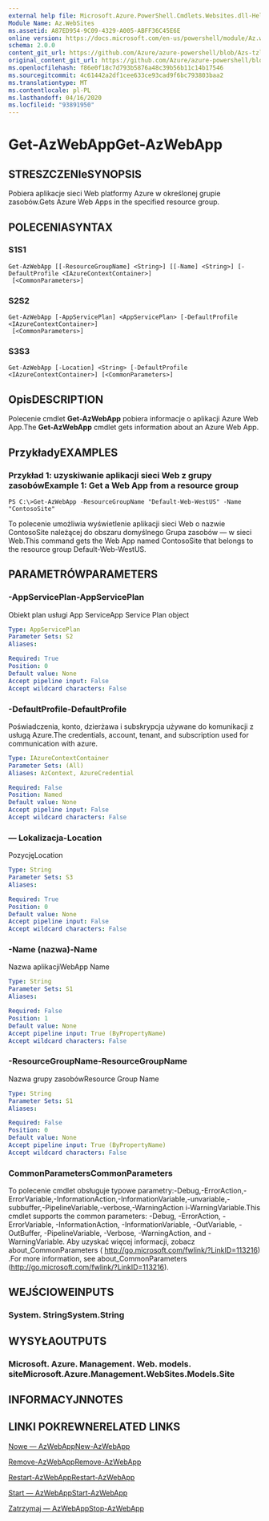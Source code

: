 ```yaml
---
external help file: Microsoft.Azure.PowerShell.Cmdlets.Websites.dll-Help.xml
Module Name: Az.WebSites
ms.assetid: A87ED954-9C09-4329-A005-ABFF36C45E6E
online version: https://docs.microsoft.com/en-us/powershell/module/Az.websites/get-Azwebapp
schema: 2.0.0
content_git_url: https://github.com/Azure/azure-powershell/blob/Azs-tzl/src/Websites/Websites/help/Get-AzWebApp.md
original_content_git_url: https://github.com/Azure/azure-powershell/blob/Azs-tzl/src/Websites/Websites/help/Get-AzWebApp.md
ms.openlocfilehash: f86e0f18c7d793b5876a48c39b56b11c14b17546
ms.sourcegitcommit: 4c61442a2df1cee633ce93cad9f6bc793803baa2
ms.translationtype: MT
ms.contentlocale: pl-PL
ms.lasthandoff: 04/16/2020
ms.locfileid: "93891950"
---
```

# <span data-ttu-id="86eab-101">Get-AzWebApp</span><span class="sxs-lookup"><span data-stu-id="86eab-101">Get-AzWebApp</span></span>

## <span data-ttu-id="86eab-102">STRESZCZENIe</span><span class="sxs-lookup"><span data-stu-id="86eab-102">SYNOPSIS</span></span>
<span data-ttu-id="86eab-103">Pobiera aplikacje sieci Web platformy Azure w określonej grupie zasobów.</span><span class="sxs-lookup"><span data-stu-id="86eab-103">Gets Azure Web Apps in the specified resource group.</span></span>

## <span data-ttu-id="86eab-104">POLECENIA</span><span class="sxs-lookup"><span data-stu-id="86eab-104">SYNTAX</span></span>

### <span data-ttu-id="86eab-105">S1</span><span class="sxs-lookup"><span data-stu-id="86eab-105">S1</span></span>
```
Get-AzWebApp [[-ResourceGroupName] <String>] [[-Name] <String>] [-DefaultProfile <IAzureContextContainer>]
 [<CommonParameters>]
```

### <span data-ttu-id="86eab-106">S2</span><span class="sxs-lookup"><span data-stu-id="86eab-106">S2</span></span>
```
Get-AzWebApp [-AppServicePlan] <AppServicePlan> [-DefaultProfile <IAzureContextContainer>]
 [<CommonParameters>]
```

### <span data-ttu-id="86eab-107">S3</span><span class="sxs-lookup"><span data-stu-id="86eab-107">S3</span></span>
```
Get-AzWebApp [-Location] <String> [-DefaultProfile <IAzureContextContainer>] [<CommonParameters>]
```

## <span data-ttu-id="86eab-108">Opis</span><span class="sxs-lookup"><span data-stu-id="86eab-108">DESCRIPTION</span></span>
<span data-ttu-id="86eab-109">Polecenie cmdlet **Get-AzWebApp** pobiera informacje o aplikacji Azure Web App.</span><span class="sxs-lookup"><span data-stu-id="86eab-109">The **Get-AzWebApp** cmdlet gets information about an Azure Web App.</span></span>

## <span data-ttu-id="86eab-110">Przykłady</span><span class="sxs-lookup"><span data-stu-id="86eab-110">EXAMPLES</span></span>

### <span data-ttu-id="86eab-111">Przykład 1: uzyskiwanie aplikacji sieci Web z grupy zasobów</span><span class="sxs-lookup"><span data-stu-id="86eab-111">Example 1: Get a Web App from a resource group</span></span>
```
PS C:\>Get-AzWebApp -ResourceGroupName "Default-Web-WestUS" -Name "ContosoSite"
```

<span data-ttu-id="86eab-112">To polecenie umożliwia wyświetlenie aplikacji sieci Web o nazwie ContosoSite należącej do obszaru domyślnego Grupa zasobów — w sieci Web.</span><span class="sxs-lookup"><span data-stu-id="86eab-112">This command gets the Web App named ContosoSite that belongs to the resource group Default-Web-WestUS.</span></span>

## <span data-ttu-id="86eab-113">PARAMETRÓW</span><span class="sxs-lookup"><span data-stu-id="86eab-113">PARAMETERS</span></span>

### <span data-ttu-id="86eab-114">-AppServicePlan</span><span class="sxs-lookup"><span data-stu-id="86eab-114">-AppServicePlan</span></span>
<span data-ttu-id="86eab-115">Obiekt plan usługi App Service</span><span class="sxs-lookup"><span data-stu-id="86eab-115">App Service Plan object</span></span>

```yaml
Type: AppServicePlan
Parameter Sets: S2
Aliases: 

Required: True
Position: 0
Default value: None
Accept pipeline input: False
Accept wildcard characters: False
```

### <span data-ttu-id="86eab-116">-DefaultProfile</span><span class="sxs-lookup"><span data-stu-id="86eab-116">-DefaultProfile</span></span>
<span data-ttu-id="86eab-117">Poświadczenia, konto, dzierżawa i subskrypcja używane do komunikacji z usługą Azure.</span><span class="sxs-lookup"><span data-stu-id="86eab-117">The credentials, account, tenant, and subscription used for communication with azure.</span></span>

```yaml
Type: IAzureContextContainer
Parameter Sets: (All)
Aliases: AzContext, AzureCredential

Required: False
Position: Named
Default value: None
Accept pipeline input: False
Accept wildcard characters: False
```

### <span data-ttu-id="86eab-118">— Lokalizacja</span><span class="sxs-lookup"><span data-stu-id="86eab-118">-Location</span></span>
<span data-ttu-id="86eab-119">Pozycję</span><span class="sxs-lookup"><span data-stu-id="86eab-119">Location</span></span>

```yaml
Type: String
Parameter Sets: S3
Aliases: 

Required: True
Position: 0
Default value: None
Accept pipeline input: False
Accept wildcard characters: False
```

### <span data-ttu-id="86eab-120">-Name (nazwa)</span><span class="sxs-lookup"><span data-stu-id="86eab-120">-Name</span></span>
<span data-ttu-id="86eab-121">Nazwa aplikacji</span><span class="sxs-lookup"><span data-stu-id="86eab-121">WebApp Name</span></span>

```yaml
Type: String
Parameter Sets: S1
Aliases: 

Required: False
Position: 1
Default value: None
Accept pipeline input: True (ByPropertyName)
Accept wildcard characters: False
```

### <span data-ttu-id="86eab-122">-ResourceGroupName</span><span class="sxs-lookup"><span data-stu-id="86eab-122">-ResourceGroupName</span></span>
<span data-ttu-id="86eab-123">Nazwa grupy zasobów</span><span class="sxs-lookup"><span data-stu-id="86eab-123">Resource Group Name</span></span>

```yaml
Type: String
Parameter Sets: S1
Aliases: 

Required: False
Position: 0
Default value: None
Accept pipeline input: True (ByPropertyName)
Accept wildcard characters: False
```

### <span data-ttu-id="86eab-124">CommonParameters</span><span class="sxs-lookup"><span data-stu-id="86eab-124">CommonParameters</span></span>
<span data-ttu-id="86eab-125">To polecenie cmdlet obsługuje typowe parametry:-Debug,-ErrorAction,-ErrorVariable,-InformationAction,-InformationVariable,-unvariable,-subbuffer,-PipelineVariable,-verbose,-WarningAction i-WarningVariable.</span><span class="sxs-lookup"><span data-stu-id="86eab-125">This cmdlet supports the common parameters: -Debug, -ErrorAction, -ErrorVariable, -InformationAction, -InformationVariable, -OutVariable, -OutBuffer, -PipelineVariable, -Verbose, -WarningAction, and -WarningVariable.</span></span> <span data-ttu-id="86eab-126">Aby uzyskać więcej informacji, zobacz about_CommonParameters ( http://go.microsoft.com/fwlink/?LinkID=113216) .</span><span class="sxs-lookup"><span data-stu-id="86eab-126">For more information, see about_CommonParameters (http://go.microsoft.com/fwlink/?LinkID=113216).</span></span>

## <span data-ttu-id="86eab-127">WEJŚCIOWE</span><span class="sxs-lookup"><span data-stu-id="86eab-127">INPUTS</span></span>

### <span data-ttu-id="86eab-128">System. String</span><span class="sxs-lookup"><span data-stu-id="86eab-128">System.String</span></span>

## <span data-ttu-id="86eab-129">WYSYŁA</span><span class="sxs-lookup"><span data-stu-id="86eab-129">OUTPUTS</span></span>

### <span data-ttu-id="86eab-130">Microsoft. Azure. Management. Web. models. site</span><span class="sxs-lookup"><span data-stu-id="86eab-130">Microsoft.Azure.Management.WebSites.Models.Site</span></span>

## <span data-ttu-id="86eab-131">INFORMACYJN</span><span class="sxs-lookup"><span data-stu-id="86eab-131">NOTES</span></span>

## <span data-ttu-id="86eab-132">LINKI POKREWNE</span><span class="sxs-lookup"><span data-stu-id="86eab-132">RELATED LINKS</span></span>

[<span data-ttu-id="86eab-133">Nowe — AzWebApp</span><span class="sxs-lookup"><span data-stu-id="86eab-133">New-AzWebApp</span></span>](./New-AzWebApp.md)

[<span data-ttu-id="86eab-134">Remove-AzWebApp</span><span class="sxs-lookup"><span data-stu-id="86eab-134">Remove-AzWebApp</span></span>](./Remove-AzWebApp.md)

[<span data-ttu-id="86eab-135">Restart-AzWebApp</span><span class="sxs-lookup"><span data-stu-id="86eab-135">Restart-AzWebApp</span></span>](./Restart-AzWebApp.md)

[<span data-ttu-id="86eab-136">Start — AzWebApp</span><span class="sxs-lookup"><span data-stu-id="86eab-136">Start-AzWebApp</span></span>](./Start-AzWebApp.md)

[<span data-ttu-id="86eab-137">Zatrzymaj — AzWebApp</span><span class="sxs-lookup"><span data-stu-id="86eab-137">Stop-AzWebApp</span></span>](./Stop-AzWebApp.md)


